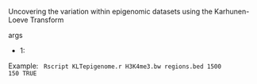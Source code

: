 Uncovering the variation within epigenomic datasets using the Karhunen-Loeve Transform

args
- 1:

Example:
<code>
Rscript KLTepigenome.r H3K4me3.bw regions.bed 1500 150 TRUE
</code>
